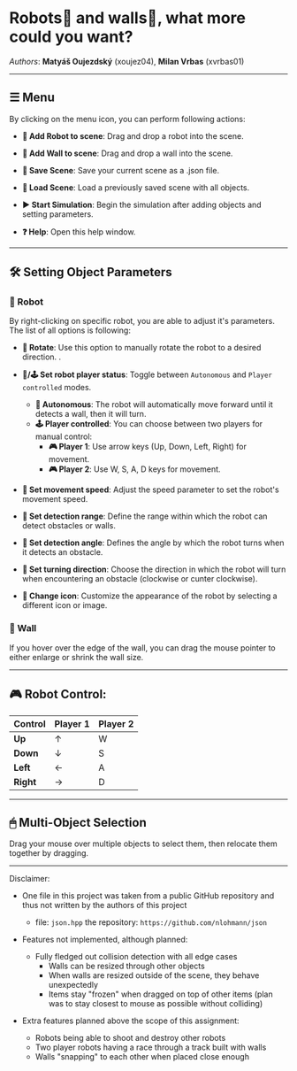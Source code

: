 # **Robots🤖 and walls🧱, what more could you want?**

*Authors*: **Matyáš Oujezdský** (xoujez04), **Milan Vrbas** (xvrbas01)

---

## **☰ Menu**
By clicking on the menu icon, you can perform following actions:

- **🤖 Add Robot to scene**: Drag and drop a robot into the scene.
  
- **🧱 Add Wall to scene**: Drag and drop a wall into the scene.

- **💾 Save Scene**: Save your current scene as a .json file.

- **📂 Load Scene**: Load a previously saved scene with all objects.

- **▶️ Start Simulation**: Begin the simulation after adding objects and setting parameters.

- **❓ Help**: Open this help window.

---

## **🛠 Setting Object Parameters**
### **🤖 Robot**
By right-clicking on specific robot, you are able to adjust it's parameters. The list of all options is following:
- **🔄 Rotate**: Use this option to manually rotate the robot to a desired direction.
.
- **🤖/🕹 Set robot player status**: Toggle between `Autonomous` and `Player controlled` modes.
    - **🤖 Autonomous**: The robot will automatically move forward until it detects a wall, then it will turn.
    - **🕹 Player controlled**: You can choose between two players for manual control:
      - **🎮 Player 1**: Use arrow keys (Up, Down, Left, Right) for movement.
      - **🎮 Player 2**: Use W, S, A, D keys for movement.

- **🚀 Set movement speed**: Adjust the speed parameter to set the robot's movement speed.

- **📏 Set detection range**: Define the range within which the robot can detect obstacles or walls.

- **📐 Set detection angle**: Defines the angle by which the robot turns when it detects an obstacle.

- **🔀 Set turning direction**: Choose the direction in which the robot will turn when encountering an obstacle (clockwise or cunter clockwise).

- **🎨 Change icon**: Customize the appearance of the robot by selecting a different icon or image.

### **🧱 Wall**
If you hover over the edge of the wall, you can drag the mouse pointer to either enlarge or shrink the wall size.

---

## **🎮 Robot Control:**
| Control     | Player 1 | Player 2  |
|-------------|----------|-----------|
| **Up**      | ↑        | W         |
| **Down**    | ↓        | S         |
| **Left**    | ←        | A         |
| **Right**   | →        | D         |

---

## 🖱 **Multi-Object Selection**
Drag your mouse over multiple objects to select them, then relocate them together by dragging.

---------------------------------------------------------------------------------------------------------------

Disclaimer:
- One file in this project was taken from a public GitHub repository and thus not written by the authors of this project
    - file: `json.hpp` the repository: `https://github.com/nlohmann/json`

- Features not implemented, although planned:
    - Fully fledged out collision detection with all edge cases
        - Walls can be resized through other objects
        - When walls are resized outside of the scene, they behave unexpectedly
        - Items stay "frozen" when dragged on top of other items (plan was to stay closest to mouse as possible without colliding)

- Extra features planned above the scope of this assignment:
    - Robots being able to shoot and destroy other robots
    - Two player robots having a race through a track built with walls
    - Walls "snapping" to each other when placed close enough
